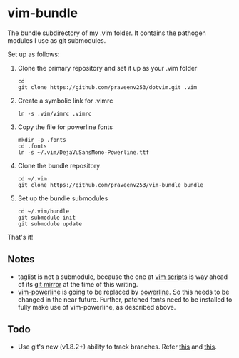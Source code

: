 vim-bundle
==========

The bundle subdirectory of my .vim folder. It contains the pathogen modules I
use as git submodules.

Set up as follows:

1. Clone the primary repository and set it up as your .vim folder
    ```
    cd
    git clone https://github.com/praveenv253/dotvim.git .vim
    ```

2. Create a symbolic link for .vimrc
    ```
    ln -s .vim/vimrc .vimrc
    ```

3. Copy the file for powerline fonts
    ```
    mkdir -p .fonts
    cd .fonts
    ln -s ~/.vim/DejaVuSansMono-Powerline.ttf
    ```

4. Clone the bundle repository
    ```
    cd ~/.vim
    git clone https://github.com/praveenv253/vim-bundle bundle
    ```

5. Set up the bundle submodules
    ```
    cd ~/.vim/bundle
    git submodule init
    git submodule update
    ```

That's it!

Notes
-----
* taglist is not a submodule, because the one at
  [vim scripts](http://www.vim.org/scripts/script.php?script_id=273) is way
  ahead of its [git mirror](https://github.com/vim-scripts/taglist.vim) at the
  time of this writing.
* [vim-powerline](https://github.com/Lokaltog/vim-powerline) is going to be
  replaced by [powerline](https://github.com/powerline/powerline). So this
  needs to be changed in the near future. Further, patched fonts need to be
  installed to fully make use of vim-powerline, as described above.

Todo
----
* Use git's new (v1.8.2+) ability to track branches. Refer
  [this](http://stackoverflow.com/questions/9189575/) and
  [this](http://stackoverflow.com/questions/1777854/).
